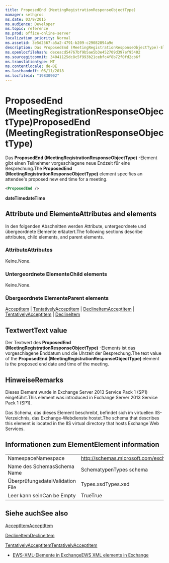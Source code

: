```yaml
---
title: ProposedEnd (MeetingRegistrationResponseObjectType)
manager: sethgros
ms.date: 03/9/2015
ms.audience: Developer
ms.topic: reference
ms.prod: office-online-server
localization_priority: Normal
ms.assetid: 3e5d2567-a5a2-4791-b209-c29082894a9e
description: Das ProposedEnd (MeetingRegistrationResponseObjectType)-Element gibt einen Teilnehmer vorgeschlagene neue Endzeit für eine Besprechung.
ms.openlocfilehash: deceacd54767bf9b5ae5b3e452709d397ef95402
ms.sourcegitcommit: 34041125dc8c5f993b21cebfc4f8b72f0fd2cb6f
ms.translationtype: MT
ms.contentlocale: de-DE
ms.lasthandoff: 06/11/2018
ms.locfileid: "19830902"
---
```

# <a name="proposedend-meetingregistrationresponseobjecttype"></a><span data-ttu-id="4377e-103">ProposedEnd (MeetingRegistrationResponseObjectType)</span><span class="sxs-lookup"><span data-stu-id="4377e-103">ProposedEnd (MeetingRegistrationResponseObjectType)</span></span>

<span data-ttu-id="4377e-104">Das **ProposedEnd (MeetingRegistrationResponseObjectType)** -Element gibt einen Teilnehmer vorgeschlagene neue Endzeit für eine Besprechung.</span><span class="sxs-lookup"><span data-stu-id="4377e-104">The **ProposedEnd (MeetingRegistrationResponseObjectType)** element specifies an attendee's proposed new end time for a meeting.</span></span> 
  
```XML
<ProposedEnd />
```

 <span data-ttu-id="4377e-105">**dateTime**</span><span class="sxs-lookup"><span data-stu-id="4377e-105">**dateTime**</span></span>
## <a name="attributes-and-elements"></a><span data-ttu-id="4377e-106">Attribute und Elemente</span><span class="sxs-lookup"><span data-stu-id="4377e-106">Attributes and elements</span></span>

<span data-ttu-id="4377e-107">In den folgenden Abschnitten werden Attribute, untergeordnete und übergeordnete Elemente erläutert.</span><span class="sxs-lookup"><span data-stu-id="4377e-107">The following sections describe attributes, child elements, and parent elements.</span></span>
  
### <a name="attributes"></a><span data-ttu-id="4377e-108">Attribute</span><span class="sxs-lookup"><span data-stu-id="4377e-108">Attributes</span></span>

<span data-ttu-id="4377e-109">Keine.</span><span class="sxs-lookup"><span data-stu-id="4377e-109">None.</span></span>
  
### <a name="child-elements"></a><span data-ttu-id="4377e-110">Untergeordnete Elemente</span><span class="sxs-lookup"><span data-stu-id="4377e-110">Child elements</span></span>

<span data-ttu-id="4377e-111">Keine.</span><span class="sxs-lookup"><span data-stu-id="4377e-111">None.</span></span>
  
### <a name="parent-elements"></a><span data-ttu-id="4377e-112">Übergeordnete Elemente</span><span class="sxs-lookup"><span data-stu-id="4377e-112">Parent elements</span></span>

<span data-ttu-id="4377e-113">[AcceptItem](acceptitem.md) | [TentativelyAcceptItem](tentativelyacceptitem.md) | [DeclineItem](declineitem.md)</span><span class="sxs-lookup"><span data-stu-id="4377e-113">[AcceptItem](acceptitem.md) | [TentativelyAcceptItem](tentativelyacceptitem.md) | [DeclineItem](declineitem.md)</span></span>
  
## <a name="text-value"></a><span data-ttu-id="4377e-114">Textwert</span><span class="sxs-lookup"><span data-stu-id="4377e-114">Text value</span></span>

<span data-ttu-id="4377e-115">Der Textwert des **ProposedEnd (MeetingRegistrationResponseObjectType)** -Elements ist das vorgeschlagene Enddatum und die Uhrzeit der Besprechung.</span><span class="sxs-lookup"><span data-stu-id="4377e-115">The text value of the **ProposedEnd (MeetingRegistrationResponseObjectType)** element is the proposed end date and time of the meeting.</span></span> 
  
## <a name="remarks"></a><span data-ttu-id="4377e-116">Hinweise</span><span class="sxs-lookup"><span data-stu-id="4377e-116">Remarks</span></span>

<span data-ttu-id="4377e-117">Dieses Element wurde in Exchange Server 2013 Service Pack 1 (SP1) eingeführt.</span><span class="sxs-lookup"><span data-stu-id="4377e-117">This element was introduced in Exchange Server 2013 Service Pack 1 (SP1).</span></span>
  
<span data-ttu-id="4377e-118">Das Schema, das dieses Element beschreibt, befindet sich im virtuellen IIS-Verzeichnis, das Exchange-Webdienste hostet.</span><span class="sxs-lookup"><span data-stu-id="4377e-118">The schema that describes this element is located in the IIS virtual directory that hosts Exchange Web Services.</span></span>
  
## <a name="element-information"></a><span data-ttu-id="4377e-119">Informationen zum Element</span><span class="sxs-lookup"><span data-stu-id="4377e-119">Element information</span></span>

|||
|:-----|:-----|
|<span data-ttu-id="4377e-120">Namespace</span><span class="sxs-lookup"><span data-stu-id="4377e-120">Namespace</span></span>  <br/> |http://schemas.microsoft.com/exchange/services/2006/types  <br/> |
|<span data-ttu-id="4377e-121">Name des Schemas</span><span class="sxs-lookup"><span data-stu-id="4377e-121">Schema Name</span></span>  <br/> |<span data-ttu-id="4377e-122">Schematypen</span><span class="sxs-lookup"><span data-stu-id="4377e-122">Types schema</span></span>  <br/> |
|<span data-ttu-id="4377e-123">Überprüfungsdatei</span><span class="sxs-lookup"><span data-stu-id="4377e-123">Validation File</span></span>  <br/> |<span data-ttu-id="4377e-124">Types.xsd</span><span class="sxs-lookup"><span data-stu-id="4377e-124">Types.xsd</span></span>  <br/> |
|<span data-ttu-id="4377e-125">Leer kann sein</span><span class="sxs-lookup"><span data-stu-id="4377e-125">Can be Empty</span></span>  <br/> |<span data-ttu-id="4377e-126">True</span><span class="sxs-lookup"><span data-stu-id="4377e-126">True</span></span>  <br/> |
   
## <a name="see-also"></a><span data-ttu-id="4377e-127">Siehe auch</span><span class="sxs-lookup"><span data-stu-id="4377e-127">See also</span></span>



[<span data-ttu-id="4377e-128">AcceptItem</span><span class="sxs-lookup"><span data-stu-id="4377e-128">AcceptItem</span></span>](acceptitem.md)
  
[<span data-ttu-id="4377e-129">DeclineItem</span><span class="sxs-lookup"><span data-stu-id="4377e-129">DeclineItem</span></span>](declineitem.md)
  
[<span data-ttu-id="4377e-130">TentativelyAcceptItem</span><span class="sxs-lookup"><span data-stu-id="4377e-130">TentativelyAcceptItem</span></span>](tentativelyacceptitem.md)


- [<span data-ttu-id="4377e-131">EWS-XML-Elemente in Exchange</span><span class="sxs-lookup"><span data-stu-id="4377e-131">EWS XML elements in Exchange</span></span>](ews-xml-elements-in-exchange.md)

